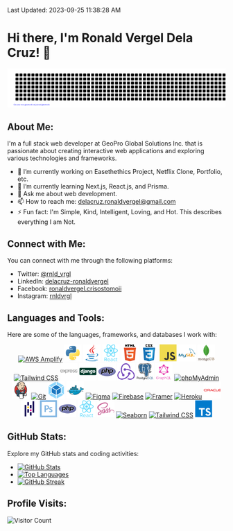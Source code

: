 
Last Updated: 2023-09-25 11:38:28 AM
# Hi there, I'm Ronald Vergel Dela Cruz! 👋
![gitartwork](gitartwork.svg)

## About Me:
I'm a full stack web developer at GeoPro Global Solutions Inc. that is passionate about creating interactive web applications and exploring various technologies and frameworks.
- 🔭 I’m currently working on Easethethics Project, Netflix Clone, Portfolio, etc.
- 🌱 I’m currently learning Next.js, React.js, and Prisma.
- 💬 Ask me about web development.
- 📫 How to reach me: delacruz.ronaldvergel@gmail.com
- ⚡ Fun fact: I'm Simple, Kind, Intelligent, Loving, and Hot. This describes everything I am Not.

## Connect with Me:
You can connect with me through the following platforms:

- Twitter: [@rnld_vrgl](https://twitter.com/rnld_vrgl)
- LinkedIn: [delacruz-ronaldvergel](https://linkedin.com/in/delacruz-ronaldvergel)
- Facebook: [ronaldvergel.crisostomoii](https://fb.com/ronaldvergel.crisostomoii)
- Instagram: [rnldvrgl](https://instagram.com/rnldvrgl)

## Languages and Tools:
Here are some of the languages, frameworks, and databases I work with:<br>
<p align='center'>
  <a href='https://aws.amazon.com/amplify/' target='_blank' rel='noreferrer'><img src='https://docs.amplify.aws/assets/logo-dark.svg' alt='AWS Amplify' width='40' height='40'/></a>
  <a href='https://www.python.org/' target='_blank' rel='noreferrer'><img src='https://raw.githubusercontent.com/devicons/devicon/master/icons/python/python-original.svg' alt='Python' width='40' height='40'/></a>
  <a href='https://www.java.com/' target='_blank' rel='noreferrer'><img src='https://raw.githubusercontent.com/devicons/devicon/master/icons/java/java-original.svg' alt='Java' width='40' height='40'/></a>
  <a href='https://reactjs.org/' target='_blank' rel='noreferrer'><img src='https://raw.githubusercontent.com/devicons/devicon/master/icons/react/react-original-wordmark.svg' alt='React.js' width='40' height='40'/></a>
  <a href='https://www.w3.org/html/' target='_blank' rel='noreferrer'><img src='https://raw.githubusercontent.com/devicons/devicon/master/icons/html5/html5-original-wordmark.svg' alt='HTML5' width='40' height='40'/></a>
  <a href='https://www.w3schools.com/css/' target='_blank' rel='noreferrer'><img src='https://raw.githubusercontent.com/devicons/devicon/master/icons/css3/css3-original-wordmark.svg' alt='CSS3' width='40' height='40'/></a>
  <a href='https://www.javascript.com/' target='_blank' rel='noreferrer'><img src='https://raw.githubusercontent.com/devicons/devicon/master/icons/javascript/javascript-original.svg' alt='JavaScript' width='40' height='40'/></a>
  <a href='https://www.mysql.com/' target='_blank' rel='noreferrer'><img src='https://raw.githubusercontent.com/devicons/devicon/master/icons/mysql/mysql-original-wordmark.svg' alt='MySQL' width='40' height='40'/></a>
  <a href='https://www.mongodb.com/' target='_blank' rel='noreferrer'><img src='https://raw.githubusercontent.com/devicons/devicon/master/icons/mongodb/mongodb-original-wordmark.svg' alt='MongoDB' width='40' height='40'/></a>
  <a href='https://tailwindcss.com/' target='_blank' rel='noreferrer'><img src='https://www.vectorlogo.zone/logos/tailwindcss/tailwindcss-icon.svg' alt='Tailwind CSS' width='40' height='40'/></a>
  <a href='https://expressjs.com/' target='_blank' rel='noreferrer'><img src='https://raw.githubusercontent.com/devicons/devicon/master/icons/express/express-original-wordmark.svg' alt='Express.js' width='40' height='40'/></a>
  <a href='https://www.djangoproject.com/' target='_blank' rel='noreferrer'><img src='https://raw.githubusercontent.com/devicons/devicon/master/icons/django/django-original.svg' alt='Django' width='40' height='40'/></a>
  <a href='https://www.php.net/' target='_blank' rel='noreferrer'><img src='https://raw.githubusercontent.com/devicons/devicon/master/icons/php/php-original.svg' alt='PHP' width='40' height='40'/></a>
  <a href='https://redux.js.org/' target='_blank' rel='noreferrer'><img src='https://raw.githubusercontent.com/devicons/devicon/master/icons/redux/redux-original.svg' alt='Redux' width='40' height='40'/></a>
  <a href='https://www.postgresql.org/' target='_blank' rel='noreferrer'><img src='https://raw.githubusercontent.com/devicons/devicon/master/icons/postgresql/postgresql-original-wordmark.svg' alt='PostgreSQL' width='40' height='40'/></a>
  <a href='https://graphql.org/' target='_blank' rel='noreferrer'><img src='https://raw.githubusercontent.com/devicons/devicon/master/icons/graphql/graphql-plain-wordmark.svg' alt='GraphQL' width='40' height='40'/></a>
  <a href='https://www.phpmyadmin.net/' target='_blank' rel='noreferrer'><img src='https://raw.githubusercontent.com/devicons/devicon/master/icons/phpmyadmin/phpmyadmin-plain.svg' alt='phpMyAdmin' width='40' height='40'/></a>
  <a href='https://www.jenkins.io/' target='_blank' rel='noreferrer'><img src='https://raw.githubusercontent.com/devicons/devicon/master/icons/jenkins/jenkins-original.svg' alt='Jenkins' width='40' height='40'/></a>
  <a href='https://git-scm.com/' target='_blank' rel='noreferrer'><img src='https://raw.githubusercontent.com/devicons/devicon/master/icons/git-scm/git-scm-original.svg' alt='Git' width='40' height='40'/></a>
  <a href='https://webpack.js.org/' target='_blank' rel='noreferrer'><img src='https://raw.githubusercontent.com/devicons/devicon/master/icons/webpack/webpack-original.svg' alt='Webpack' width='40' height='40'/></a>
  <a href='https://www.docker.com/' target='_blank' rel='noreferrer'><img src='https://raw.githubusercontent.com/devicons/devicon/master/icons/docker/docker-original.svg' alt='Docker' width='40' height='40'/></a>
  <a href='https://www.figma.com/' target='_blank' rel='noreferrer'><img src='https://www.vectorlogo.zone/logos/figma/figma-icon.svg' alt='Figma' width='40' height='40'/></a>
  <a href='https://firebase.google.com/' target='_blank' rel='noreferrer'><img src='https://www.vectorlogo.zone/logos/firebase/firebase-icon.svg' alt='Firebase' width='40' height='40'/></a>
  <a href='https://www.framer.com/' target='_blank' rel='noreferrer'><img src='https://www.vectorlogo.zone/logos/framer/framer-icon.svg' alt='Framer' width='40' height='40'/></a>
  <a href='https://heroku.com' target='_blank' rel='noreferrer'><img src='https://www.vectorlogo.zone/logos/heroku/heroku-icon.svg' alt='Heroku' width='40' height='40'/></a>
  <a href='https://www.oracle.com/' target='_blank' rel='noreferrer'><img src='https://raw.githubusercontent.com/devicons/devicon/master/icons/oracle/oracle-original.svg' alt='Oracle' width='40' height='40'/></a>
  <a href='https://pandas.pydata.org/' target='_blank' rel='noreferrer'><img src='https://raw.githubusercontent.com/devicons/devicon/2ae2a900d2f041da66e950e4d48052658d850630/icons/pandas/pandas-original.svg' alt='Pandas' width='40' height='40'/></a>
  <a href='https://www.photoshop.com/en' target='_blank' rel='noreferrer'><img src='https://raw.githubusercontent.com/devicons/devicon/master/icons/photoshop/photoshop-line.svg' alt='Adobe Photoshop' width='40' height='40'/></a>
  <a href='https://www.php.net' target='_blank' rel='noreferrer'><img src='https://raw.githubusercontent.com/devicons/devicon/master/icons/php/php-original.svg' alt='PHP' width='40' height='40'/></a>
  <a href='https://reactjs.org/' target='_blank' rel='noreferrer'><img src='https://raw.githubusercontent.com/devicons/devicon/master/icons/react/react-original-wordmark.svg' alt='React.js' width='40' height='40'/></a>
  <a href='https://sass-lang.com' target='_blank' rel='noreferrer'><img src='https://raw.githubusercontent.com/devicons/devicon/master/icons/sass/sass-original.svg' alt='Sass' width='40' height='40'/></a>
  <a href='https://seaborn.pydata.org/' target='_blank' rel='noreferrer'><img src='https://seaborn.pydata.org/_images/logo-mark-lightbg.svg' alt='Seaborn' width='40' height='40'/></a>
  <a href='https://tailwindcss.com/' target='_blank' rel='noreferrer'><img src='https://www.vectorlogo.zone/logos/tailwindcss/tailwindcss-icon.svg' alt='Tailwind CSS' width='40' height='40'/></a>
  <a href='https://www.typescriptlang.org/' target='_blank' rel='noreferrer'><img src='https://raw.githubusercontent.com/devicons/devicon/master/icons/typescript/typescript-original.svg' alt='TypeScript' width='40' height='40'/></a>

## GitHub Stats:
Explore my GitHub stats and coding activities:<br>
- [![GitHub Stats](https://github-readme-stats.vercel.app/api?username=rnldvrgl&show_icons=true&theme=dark)](https://github.com/rnldvrgl)<br>
- [![Top Languages](https://github-readme-stats.vercel.app/api/top-langs/?username=rnldvrgl&theme=dark&hide_progress=true&layout=compact&langs_count=8&card_width=320)](https://github.com/rnldvrgl)<br>
- [![GitHub Streak](https://github-readme-streak-stats.herokuapp.com/?user=rnldvrgl&theme=dark)](https://github.com/rnldvrgl)

## Profile Visits:
![Visitor Count](https://profile-counter.glitch.me/{rnldvrgl}/count.svg)
